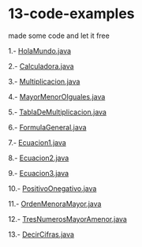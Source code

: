 # 13-code-examples
made some code and let it free 

1.- [HolaMundo.java](HolaMundo.java)

2.- [Calculadora.java](Calculadora.java)

3.- [Multiplicacion.java](Multiplicacion.java)

4.- [MayorMenorOIguales.java](MayorMenorOIguales.java)

5.- [TablaDeMultiplicacion.java](TablaDeMultiplicacion.java)

6.- [FormulaGeneral.java](FormulaGeneral.java)

7.- [Ecuacion1.java](Ecuacion1.java)

8.- [Ecuacion2.java](Ecuacion2.java)

9.- [Ecuacion3.java](Ecuacion3.java)

10.- [PositivoOnegativo.java](PositivoOnegativo.java)

11.- [OrdenMenoraMayor.java](OrdenMenoraMayor.java)

12.- [TresNumerosMayorAmenor.java](TresNumerosMayorAmenor.java)

13.- [DecirCifras.java](DecirCifras.java)
